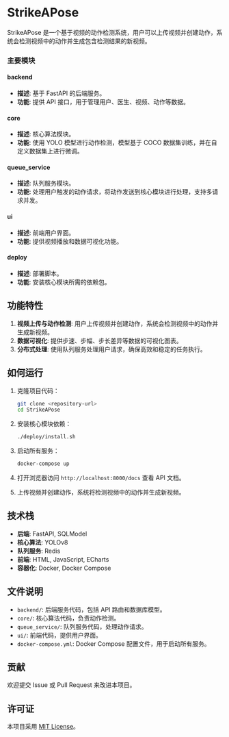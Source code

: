 # StrikeAPose

StrikeAPose 是一个基于视频的动作检测系统，用户可以上传视频并创建动作，系统会检测视频中的动作并生成包含检测结果的新视频。


### 主要模块

#### backend
- **描述**: 基于 FastAPI 的后端服务。
- **功能**: 提供 API 接口，用于管理用户、医生、视频、动作等数据。

#### core
- **描述**: 核心算法模块。
- **功能**: 使用 YOLO 模型进行动作检测，模型基于 COCO 数据集训练，并在自定义数据集上进行微调。

#### queue_service
- **描述**: 队列服务模块。
- **功能**: 处理用户触发的动作请求，将动作发送到核心模块进行处理，支持多请求并发。

#### ui
- **描述**: 前端用户界面。
- **功能**: 提供视频播放和数据可视化功能。

#### deploy
- **描述**: 部署脚本。
- **功能**: 安装核心模块所需的依赖包。

## 功能特性

1. **视频上传与动作检测**: 用户上传视频并创建动作，系统会检测视频中的动作并生成新视频。
2. **数据可视化**: 提供步速、步幅、步长差异等数据的可视化图表。
3. **分布式处理**: 使用队列服务处理用户请求，确保高效和稳定的任务执行。

## 如何运行

1. 克隆项目代码：
   ```bash
   git clone <repository-url>
   cd StrikeAPose
   ```

2. 安装核心模块依赖：
   ```bash
   ./deploy/install.sh
   ```

3. 启动所有服务：
   ```bash
   docker-compose up
   ```

4. 打开浏览器访问 `http://localhost:8000/docs` 查看 API 文档。

5. 上传视频并创建动作，系统将检测视频中的动作并生成新视频。

## 技术栈

- **后端**: FastAPI, SQLModel
- **核心算法**: YOLOv8
- **队列服务**: Redis
- **前端**: HTML, JavaScript, ECharts
- **容器化**: Docker, Docker Compose

## 文件说明

- `backend/`: 后端服务代码，包括 API 路由和数据库模型。
- `core/`: 核心算法代码，负责动作检测。
- `queue_service/`: 队列服务代码，处理动作请求。
- `ui/`: 前端代码，提供用户界面。
- `docker-compose.yml`: Docker Compose 配置文件，用于启动所有服务。

## 贡献

欢迎提交 Issue 或 Pull Request 来改进本项目。

## 许可证

本项目采用 [MIT License](LICENSE)。
